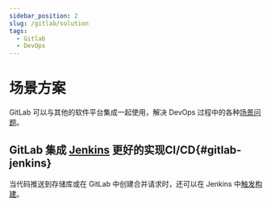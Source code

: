 ```yaml
---
sidebar_position: 2
slug: /gitlab/solution
tags:
  - Gitlab
  - DevOps
---
```


# 场景方案

GitLab 可以与其他的软件平台集成一起使用，解决 DevOps 过程中的各种[场景问题](https://docs.gitlab.com/ee/integration/)。

## GitLab 集成 [Jenkins](../jenkins/readme) 更好的实现CI/CD{#gitlab-jenkins}

当代码推送到存储库或在 GitLab 中创建合并请求时，还可以在 Jenkins 中[触发构建](https://docs.gitlab.com/ee/integration/jenkins.html)。

